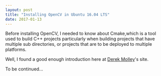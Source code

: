 ```yaml
---
layout: post
title: "Installing OpenCV in Ubuntu 16.04 LTS"
date: 2017-01-13
---
```

Before installing OpenCV, I needed to know about Cmake,which is a tool used to build C++ projects particularly when building projects that have multiple sub directories, or projects that are to be deployed to multiple platforms.

Well, I found a good enough introduction here at [Derek Molley](http://derekmolloy.ie/hello-world-introductions-to-cmake/)'s site.  

To be continued...

